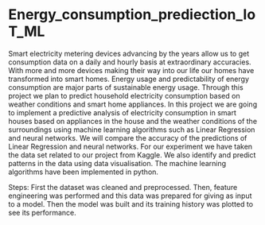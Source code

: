 # Energy_consumption_prediection_IoT_ML


Smart electricity metering devices advancing by the years allow us to get consumption data on a daily and hourly basis at extraordinary accuracies. With more and more devices making their way into our life our homes have transformed into smart homes. Energy usage and predictability of energy consumption are major parts of sustainable energy usage. Through this project we plan to predict household electricity consumption based on weather conditions and smart home appliances. In this project we are going to implement a predictive analysis of electricity consumption in smart houses based on appliances in the house and the weather conditions of the surroundings using machine learning algorithms such as Linear Regression and neural networks. We will compare the accuracy of the predictions of Linear Regression and neural networks. For our experiment we have taken the data set related to our project from Kaggle. We also identify and predict patterns in the data using data visualisation. The machine learning algorithms have been implemented in python. 

Steps:
First the dataset was cleaned and preprocessed. Then, feature engineering was performed and this data was prepared for giving as input to a model. Then the model was built and its training history was plotted to see its performance.
